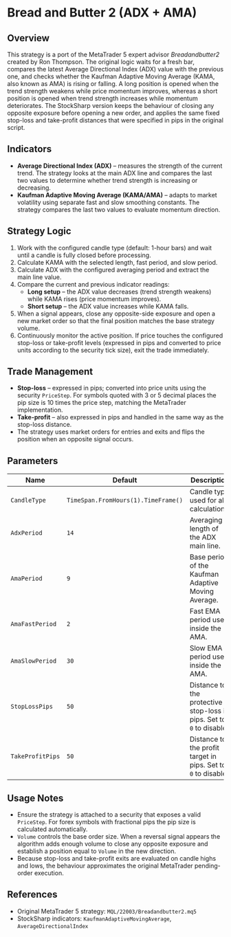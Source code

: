 # Bread and Butter 2 (ADX + AMA)

## Overview
This strategy is a port of the MetaTrader 5 expert advisor *Breadandbutter2* created by Ron Thompson. The original logic waits for a fresh bar, compares the latest Average Directional Index (ADX) value with the previous one, and checks whether the Kaufman Adaptive Moving Average (KAMA, also known as AMA) is rising or falling. A long position is opened when the trend strength weakens while price momentum improves, whereas a short position is opened when trend strength increases while momentum deteriorates. The StockSharp version keeps the behaviour of closing any opposite exposure before opening a new order, and applies the same fixed stop-loss and take-profit distances that were specified in pips in the original script.

## Indicators
- **Average Directional Index (ADX)** – measures the strength of the current trend. The strategy looks at the main ADX line and compares the last two values to determine whether trend strength is increasing or decreasing.
- **Kaufman Adaptive Moving Average (KAMA/AMA)** – adapts to market volatility using separate fast and slow smoothing constants. The strategy compares the last two values to evaluate momentum direction.

## Strategy Logic
1. Work with the configured candle type (default: 1-hour bars) and wait until a candle is fully closed before processing.
2. Calculate KAMA with the selected length, fast period, and slow period.
3. Calculate ADX with the configured averaging period and extract the main line value.
4. Compare the current and previous indicator readings:
   - **Long setup** – the ADX value decreases (trend strength weakens) while KAMA rises (price momentum improves).
   - **Short setup** – the ADX value increases while KAMA falls.
5. When a signal appears, close any opposite-side exposure and open a new market order so that the final position matches the base strategy volume.
6. Continuously monitor the active position. If price touches the configured stop-loss or take-profit levels (expressed in pips and converted to price units according to the security tick size), exit the trade immediately.

## Trade Management
- **Stop-loss** – expressed in pips; converted into price units using the security `PriceStep`. For symbols quoted with 3 or 5 decimal places the pip size is 10 times the price step, matching the MetaTrader implementation.
- **Take-profit** – also expressed in pips and handled in the same way as the stop-loss distance.
- The strategy uses market orders for entries and exits and flips the position when an opposite signal occurs.

## Parameters
| Name | Default | Description |
| ---- | ------- | ----------- |
| `CandleType` | `TimeSpan.FromHours(1).TimeFrame()` | Candle type used for all calculations. |
| `AdxPeriod` | `14` | Averaging length of the ADX main line. |
| `AmaPeriod` | `9` | Base period of the Kaufman Adaptive Moving Average. |
| `AmaFastPeriod` | `2` | Fast EMA period used inside the AMA. |
| `AmaSlowPeriod` | `30` | Slow EMA period used inside the AMA. |
| `StopLossPips` | `50` | Distance to the protective stop-loss in pips. Set to `0` to disable. |
| `TakeProfitPips` | `50` | Distance to the profit target in pips. Set to `0` to disable. |

## Usage Notes
- Ensure the strategy is attached to a security that exposes a valid `PriceStep`. For forex symbols with fractional pips the pip size is calculated automatically.
- `Volume` controls the base order size. When a reversal signal appears the algorithm adds enough volume to close any opposite exposure and establish a position equal to `Volume` in the new direction.
- Because stop-loss and take-profit exits are evaluated on candle highs and lows, the behaviour approximates the original MetaTrader pending-order execution.

## References
- Original MetaTrader 5 strategy: `MQL/22003/Breadandbutter2.mq5`
- StockSharp indicators: `KaufmanAdaptiveMovingAverage`, `AverageDirectionalIndex`
